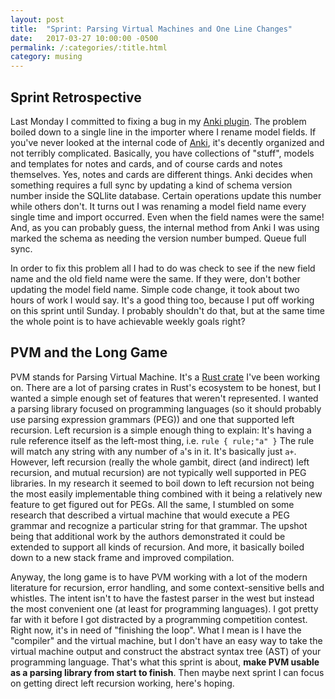 ```yaml
---
layout: post
title:  "Sprint: Parsing Virtual Machines and One Line Changes"
date:   2017-03-27 10:00:00 -0500
permalink: /:categories/:title.html
category: musing
---
```



## Sprint Retrospective

Last Monday I committed to fixing a bug in my [Anki plugin](https://github.com/amarmaduke/ankideckffs).
The problem boiled down to a single line in the importer where I rename model fields.
If you've never looked at the internal code of [Anki](https://apps.ankiweb.net/), it's decently organized and not terribly complicated.
Basically, you have collections of "stuff", models and templates for notes and cards, and of course cards and notes themselves.
Yes, notes and cards are different things.
Anki decides when something requires a full sync by updating a kind of schema version number inside the SQLlite database.
Certain operations update this number while others don't.
It turns out I was renaming a model field name every single time and import occurred.
Even when the field names were the same!
And, as you can probably guess, the internal method from Anki I was using marked the schema as needing the version number bumped.
Queue full sync.

In order to fix this problem all I had to do was check to see if the new field name and the old field name were the same.
If they were, don't bother updating the model field name.
Simple code change, it took about two hours of work I would say.
It's a good thing too, because I put off working on this sprint until Sunday.
I probably shouldn't do that, but at the same time the whole point is to have achievable weekly goals right?

## PVM and the Long Game

PVM stands for Parsing Virtual Machine.
It's a [Rust crate](https://github.com/amarmaduke/pvm) I've been working on.
There are a lot of parsing crates in Rust's ecosystem to be honest, but I wanted a simple enough set of features that weren't represented.
I wanted a parsing library focused on programming languages (so it should probably use parsing expression grammars (PEG)) and one that supported left recursion.
Left recursion is a simple enough thing to explain: It's having a rule reference itself as the left-most thing, i.e. `rule { rule;"a" }`
The rule will match any string with any number of `a`'s in it.
It's basically just `a+`.
However, left recursion (really the whole gambit, direct (and indirect) left recursion, and mutual recursion) are not typically well supported in PEG libraries.
In my research it seemed to boil down to left recursion not being the most easily implementable thing combined with it being a relatively new feature to get figured out for PEGs.
All the same, I stumbled on some research that described a virtual machine that would execute a PEG grammar and recognize a particular string for that grammar.
The upshot being that additional work by the authors demonstrated it could be extended to support all kinds of recursion.
And more, it basically boiled down to a new stack frame and improved compilation.

Anyway, the long game is to have PVM working with a lot of the modern literature for recursion, error handling, and some context-sensitive bells and whistles.
The intent isn't to have the fastest parser in the west but instead the most convenient one (at least for programming languages).
I got pretty far with it before I got distracted by a programming competition contest.
Right now, it's in need of "finishing the loop".
What I mean is I have the "compiler" and the virtual machine, but I don't have an easy way to take the virtual machine output and construct the abstract syntax tree (AST) of your programming language.
That's what this sprint is about, **make PVM usable as a parsing library from start to finish**.
Then maybe next sprint I can focus on getting direct left recursion working, here's hoping.
